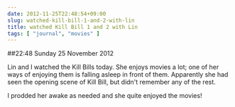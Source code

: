 ```yaml
---
date: 2012-11-25T22:48:54+09:00
slug: watched-kill-bill-1-and-2-with-lin
title: watched Kill Bill 1 and 2 with Lin
tags: [ "journal", "movies" ]
---
```


##22:48 Sunday 25 November 2012

Lin and I watched the Kill Bills today.  She enjoys movies a lot; one of her ways of enjoying them is falling asleep in front of them.  Apparently she had seen the opening scene of Kill Bill, but didn't remember any of the rest.

I prodded her awake as needed and she quite enjoyed the movies! 
